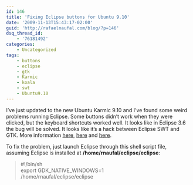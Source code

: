 ```yaml
---
id: 146
title: 'Fixing Eclipse buttons for Ubuntu 9.10'
date: '2009-11-13T15:43:17-02:00'
guid: 'http://rafaelnaufal.com/blog/?p=146'
dsq_thread_id:
    - '76181492'
categories:
    - Uncategorized
tags:
    - buttons
    - eclipse
    - gtk
    - Karmic
    - koala
    - swt
    - Ubuntu9.10
---
```


I’ve just updated to the new Ubuntu Karmic 9.10 and I’ve found some weird problems running Eclipse. Some buttons didn’t work when they were clicked, but the keyboard shortcuts worked well. It looks like in Eclipse 3.6 the bug will be solved. It looks like it’s a hack between Eclipse SWT and GTK. More information [here](http://art.ubuntuforums.org/showthread.php?p=8293905), [here](https://bugs.launchpad.net/azureus/+bug/443004) and [here](http://www.eclipse.org/forums/index.php?t=msg&goto=494621&S=58353ef07becea1678a9a42bc12fe275).

To fix the problem, just launch Eclipse through this shell script file, assuming Eclipse is installed at **/home/rnaufal/eclipse/eclipse**:

> \#!/bin/sh  
> export GDK\_NATIVE\_WINDOWS=1  
> /home/rnaufal/eclipse/eclipse